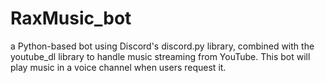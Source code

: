 # RaxMusic_bot
a Python-based bot using Discord's discord.py library, combined with the youtube_dl library to handle music streaming from YouTube. This bot will play music in a voice channel when users request it.
